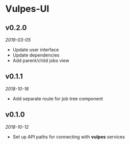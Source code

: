 # Vulpes-UI

## v0.2.0
_2019-03-05_

 * Update user interface
 * Update dependencies
 * Add parent/child jobs view

## v0.1.1
_2018-10-16_

 * Add separate route for job tree component

## v0.1.0
_2018-10-12_

 * Set up API paths for connecting with **vulpes** services
